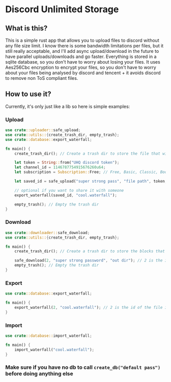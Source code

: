 # Discord Unlimited Storage

## What is this?
This is a simple rust app that allows you to upload files to discord without any file size limit. I know there is some bandwidth limitations per files, but it still really acceptable, and I'll add async upload/download in the future to have parallel uploads/downloads and go faster. Everything is stored in a sqlite database, so you don't have to worry about losing your files. It uses Aes256Cbc encryption to encrypt your files, so you don't have to worry about your files being analysed by discord and tencent + it avoids discord to remove non ToS compliant files.

## How to use it?
Currently, it's only just like a lib so here is simple examples:

### Upload

```rust
use crate::uploader::safe_upload;
use crate::utils::{create_trash_dir, empty_trash};
use crate::database::export_waterfall;

fn main() {
    create_trash_dir(); // Create a trash dir to store the file that will be encrypted and split

    let token = String::from("UHQ discord token");
    let channel_id = 1146787754915676260u64;
    let subscription = Subscription::Free; // Free, Basic, Classic, Boost

    let saved_id = safe_upload("super strong pass", "file path", token, channel_id, subscription);

    // optional if you want to share it with someone
    export_waterfall(saved_id, "cool.waterfall");

    empty_trash(); // Empty the trash dir
}
```

### Download
```rust
use crate::downloader::safe_download;
use crate::utils::{create_trash_dir, empty_trash};

fn main() {
    create_trash_dir(); // Create a trash dir to store the blocks that will be decrypted and merged

    safe_download(2, "super strong password", "out dir"); // 2 is the id of the file in the db
    empty_trash(); // Empty the trash dir
}
```

### Export
```rust
use crate::database::export_waterfall;

fn main() {
    export_waterfall(2, "cool.waterfall"); // 2 is the id of the file in the db
}
```

### Import
```rust
use crate::database::import_waterfall;

fn main() {
    import_waterfall("cool.waterfall");
}
```

### Make sure if you have no db to call `create_db("default pass")` before doing anything else